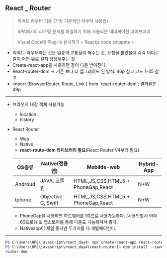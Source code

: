 ## React _ Router

> 리액트 라우터 기술 (가장 기본적인 라우터 사용법)
>
> SPA에서의 라우팅 문제를 해결하기 위해 사용되는 네비게이션 라이브러리
> 
> Visual Code에 Plug-in 설치하기 < Reactjs code snippets >

+ 리액트-라우터라는 것은 일종의 교통정리 해주는 것, 요청을 받았을때 각각 어디로 갈지 어떤 뷰로 갈지 담당해주는 것
+ Create-react-app을 사용하면 같이 다운 받아진다.
+ React-router-dom => 기존 보다 더 업그레이드 된 방식. 46p 참고 코드 1-45 참고
+ import {BrowserRouter, Route, Link } from 'react-router-dom'; 결과물은 49p

---

+ 브라우저 내장 객체 사용가능

  + location
  + history

+ React Router

  + Web
  + Native
  + **react-route-dom 라이브러리 필요**(React Router V4부터 필요)

  | **OS종류** | **Native(전용 앱)** | **Mobilde-web**                    | **Hybrid-App** |
  | ---------- | ------------------- | ---------------------------------- | -------------- |
  | Androud    | JAVA, 코틀린        | HTML,JS,CSS,HTML5 + PhoneGap,React | N+W            |
  | Iphone     | Objective-C, Swift  | HTML,JS,CSS,HTML5 + PhoneGap,React | N+W            |

  +  PhoneGap을 사용하면 하드웨어를 90프로 사용가능하다. (사용안할시 아마 60프로?) 또 앱스토어를 통해 다운도 가능해져서 좋다. 
  + Nativeapp이 제일 좋지만 두가지를 다 개발해야한다.

---

````powershell
PS C:\Users\HPE\javascript\react_day4> npx create-react-app react-router1
PS C:\Users\HPE\javascript\react_day4\react-router1> npm install --save react-
router-dom
````

